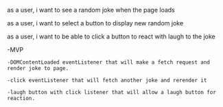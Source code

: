 as a user, i want to see a random joke when the page loads

as a user, i want to select a button to display new random joke 

as a user, i want to be able to click a button to react with laugh to the joke

-MVP

    -DOMContentLoaded eventListener that will make a fetch request and render joke to page.

    -click eventListener that will fetch another joke and rerender it

    -laugh button with click listener that will allow a laugh button for reaction.